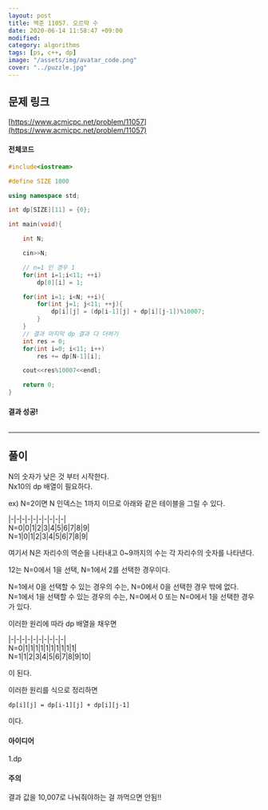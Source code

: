 ```yaml
---
layout: post
title: 백준 11057. 오르막 수
date: 2020-06-14 11:58:47 +09:00
modified: 
category: algorithms
tags: [ps, c++, dp]
image: "/assets/img/avatar_code.png"
cover: "../puzzle.jpg"
---
```


## 문제 링크<br>
 [https://www.acmicpc.net/problem/11057](https://www.acmicpc.net/problem/11057)<br>

#### 전체코드<br>
```cpp
#include<iostream>

#define SIZE 1000

using namespace std;

int dp[SIZE][11] = {0};

int main(void){

    int N;

    cin>>N;

    // n=1 인 경우 1
    for(int i=1;i<11; ++i)
        dp[0][i] = 1;

    for(int i=1; i<N; ++i){
        for(int j=1; j<11; ++j){
            dp[i][j] = (dp[i-1][j] + dp[i][j-1])%10007;
        }
    }
    // 결과 마지막 dp 결과 다 더하기
    int res = 0;
    for(int i=0; i<11; i++)
        res += dp[N-1][i];

    cout<<res%10007<<endl;

    return 0;
}
```

#### 결과 성공!<br>
![]()

---

## 풀이<br>
N의 숫자가 낮은 것 부터 시작한다.  
Nx10의 dp 배열이 필요하다. 

ex) N=2이면 N 인덱스는 1까지 이므로 아래와 같은 테이블을 그릴 수 있다.  

|-|-|-|-|-|-|-|-|-|-|  
N=0|0|1|2|3|4|5|6|7|8|9|  
N=1|0|1|2|3|4|5|6|7|8|9|

여기서 N은 자리수의 역순을 나타내고 0~9까지의 수는 각 자리수의 숫자를 나타낸다.  

12는 N=0에서 1을 선택, N=1에서 2를 선택한 경우이다. 

N=1에서 0을 선택할 수 있는 경우의 수는, N=0에서 0을 선택한 경우 밖에 없다.  
N=1에서 1을 선택할 수 있는 경우의 수는, N=0에서 0 또는 N=0에서 1을 선택한 경우가 있다.  

이러한 원리에 따라 dp 배열을 채우면  

|-|-|-|-|-|-|-|-|-|-|  
N=0|1|1|1|1|1|1|1|1|1|1|  
N=1|1|2|3|4|5|6|7|8|9|10|

이 된다.

이러한 원리를 식으로 정리하면  

`dp[i][j] = dp[i-1][j] + dp[i][j-1]`  

이다. 

#### 아이디어 <br>
1.dp<br>

#### 주의 <br> 
결과 값을 10,007로 나눠줘야하는 걸 까먹으면 안됨!!  
